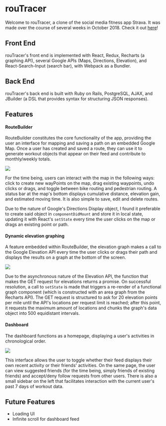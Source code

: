 # rouTracer

Welcome to rouTracer, a clone of the social media fitness app Strava. It was made over the course of several weeks in October 2018. Check it out [here](https://routracer.herokuapp.com/)!

## Front End
rouTracer's front end is implemented with React, Redux, Recharts (a graphing API), several Google APIs (Maps, Directions, Elevation), and React-Search-Input (search bar), with Webpack as a Bundler.

## Back End
rouTracer's back end is built with Ruby on Rails, PostgreSQL, AJAX, and JBuilder (a DSL that provides syntax for structuring JSON responses).

## Features

#### RouteBuilder
RouteBuilder constitutes the core functionality of the app, providing the user an interface for mapping and saving a path on an embedded Google Map. Once a user has created and saved a route, they can use it to generate workout objects that appear on their feed and contribute to monthly/weekly totals.

![](https://raw.githubusercontent.com/NBAtbaldwin/rouTracer/master/app/assets/images/RouteBuilder.png)

For the time being, users can interact with the map in the following ways: click to create new wayPoints on the map, drag existing waypoints, undo clicks or drags, and toggle between bike routing and pedestrian routing. A status bar at the map's bottom displays cumulative distance, elevation gain, and estimated moving time. It is also simple to save, edit and delete routes.

Due to the nature of Google's Directions Display object, I found it preferable to create said object in `componentDidMount` and store it in local state, updating it with React's `setState` every time the user clicks on the map or drags an existing point or path.

#### Dynamic elevation graphing
A feature embedded within RouteBuilder, the elevation graph makes a call to the Google Elevation API every time the user clicks or drags their path and displays the results on a graph at the bottom of the screen.

![](https://raw.githubusercontent.com/NBAtbaldwin/rouTracer/master/app/assets/images/Elevation.png)

Due to the asynchronous nature of the Elevation API, the function that makes the GET request for elevations returns a promise. On successful resolution, a call to `setState` is made that triggers a re-render of a functional graph component (which is constructed with an area graph from the Recharts API). The GET request is structured to ask for 20 elevation points per mile until the API's locations per request limit is reached; after this point, it requests the maximum amount of locations and chunks the graph's data object into 500 equidistant intervals.

#### Dashboard
The dashboard functions as a homepage, displaying a user's activities in chronological order.

![](https://raw.githubusercontent.com/NBAtbaldwin/rouTracer/master/app/assets/images/Dashboard.png)

This interface allows the user to toggle whether their feed displays their own recent activity or their friends' activities. On the same page, the user can view suggested friends (for the time being, simply friends of existing friends) and accept/deny follow requests from other users. There is also a small sidebar on the left that facilitates interaction with the current user's past 7 days of workout data.

## Future Features
* Loading UI
* Infinite scroll for dashboard feed
